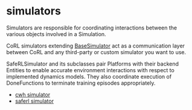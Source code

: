 # simulators

Simulators are responsible for coordinating interactions between the various
objects involved in a Simulation. 

CoRL simulators extending [BaseSimulator]({{corl_docs_url}}/reference/simulators/base_simulator/#corl.simulators.base_simulator.BaseSimulator) act as a communication
layer between CoRL and any third-party or custom simulator you
want to use. 

SafeRLSimulator and its subclasses pair Platforms with their backend Entities to enable accurate
environment interactions with respect to implemented dynamics models. They also coordinate
execution of DoneFunctions to terminate training episodes appropriately.

- [cwh simulator](../../reference/simulators/cwh_simulator.md)
- [saferl simulator](../../reference/simulators/saferl_simulator.md)
